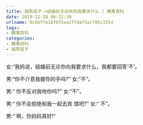 ```yaml
---
title: 搞笑段子->结婚前无论你向我要求什么 | 糗事百科
date: 2019-11-28 06:32:39
urlname: 0c66ffe18f6f5ea1ffdaf3acf85c3354
tags: 
- 糗事百科
categories:
- 糗事百科
- 搞笑段子
---
```

女:“我妈说，结婚前无论你向我要求什么，我都要回答‘不’。

男:“你不介意我握你的手吗?” 女:“不”。

男:“ 你不反对我吻你吗?” 女:“不”。

男:“ 你不会拒绝和我一起去宾 馆吧?” 女:“ 不”。

男:“ 啊，你妈妈真好!”


